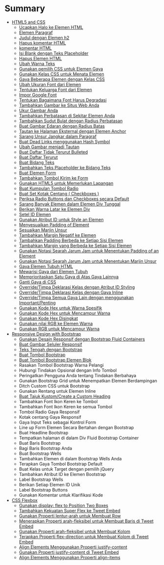 # Summary

* [HTML5 and CSS](README.md)
  * [Ucapkan Halo ke Elemen HTML](judul-dengan-elemen-h2.md)
  * [Elemen Paragraf](elemen-paragraf.md)
  * [ Judul dengan Elemen h2](ucapkan-halo-ke-elemen-html.md)
  * [Hapus komentar HTML](komentar-html.md)
  * [komentar HTML](dgsdgsdg.md)
  * [Isi Blank dengan Teks Placeholder](isi-blank-dengan-teks-placeholder.md)
  * [Hapus Elemen HTML](hapus-elemen-html.md)
  * [Ubah Warna Teks](ubah-warna-teks.md)
  * [Gunakan pemilih CSS untuk Elemen Gaya](gunakan-pemilih-css-untuk-elemen-gaya.md)
  * [Gunakan Kelas CSS untuk Menata Elemen](gunakan-kelas-css-untuk-menata-elemen.md)
  * [Gaya Beberapa Elemen dengan Kelas CSS](gaya-beberapa-elemen-dengan-kelas-css.md)
  * [Ubah Ukuran Font dari Elemen](ubah-ukuran-font-dari-elemen.md)
  * [Tentukan Keluarga Font dari Elemen](tentukan-keluarga-font-dari-elemen.md)
  * [Impor Google Font](impor-google-font.md)
  * [Tentukan Bagaimana Font Harus Degradasi](tentukan-bagaimana-font-harus-degradasi.md)
  * [Tambahkan Gambar ke Situs Web Anda](tambahkan-gambar-ke-situs-web-anda.md)
  * [Ukur Gambar Anda](ukur-gambar-anda.md)
  * [Tambahkan Perbatasan di Sekitar Elemen Anda](tambahkan-perbatasan-di-sekitar-elemen-anda.md)
  * [Tambahkan Sudut Bulat dengan Radius Perbatasan](tambahkan-sudut-bulat-dengan-radius-perbatasan.md)
  * [Buat Gambar Edaran dengan Radius Batas](buat-gambar-edaran-dengan-radius-batas.md)
  * [Tautan ke Halaman Eksternal dengan Elemen Anchor](tautan-ke-halaman-eksternal-dengan-elemen-anchor.md)
  * [Sarang Unsur Jangkar dalam Paragraf](sarang-unsur-jangkar-dalam-paragraf.md)
  * [Buat Dead Links menggunakan Hash Symbol](buat-dead-links-menggunakan-hash-symbol.md)
  * [Ubah Gambar menjadi Tautan](ubah-gambar-menjadi-tautan.md)
  * [Buat Daftar Tidak Terurut Bulleted](buat-daftar-tidak-terurut-bulleted.md)
  * [Buat Daftar Terurut](buat-daftar-terurut.md)
  * [Buat Bidang Teks](buat-bidang-teks.md)
  * [Tambahkan Teks Placeholder ke Bidang Teks](tambahkan-teks-placeholder-ke-bidang-teks.md)
  * [Buat Elemen Form](buat-elemen-form.md)
  * [Tambahkan Tombol Kirim ke Form](tambahkan-tombol-kirim-ke-form.md)
  * [Gunakan HTML5 untuk Memerlukan Lapangan](gunakan-html5-untuk-memerlukan-lapangan.md)
  * [Buat Kumpulan Tombol Radio](buat-kumpulan-tombol-radio.md)
  * [Buat Set Kotak Centang \( Checkboxes \)](buat-set-kotak-centang-checkboxes.md)
  * [Periksa Radio Buttons dan Checkboxes secara Default](periksa-radio-buttons-dan-checkboxes-secara-default.md)
  * [Sarang Banyak Elemen dalam Elemen Div Tunggal](sarang-banyak-elemen-dalam-elemen-div-tunggal.md)
  * [Berikan Warna Latar ke Elemen Div](berikan-warna-latar-ke-elemen-div.md)
  * [Setel ID Elemen](setel-id-elemen.md)
  * [Gunakan Atribut ID untuk Style an Elemen](gunakan-atribut-id-untuk-style-an-elemen.md)
  * [Menyesuaikan Padding of Element](menyesuaikan-padding-of-an-element.md)
  * [Sesuaikan Marjin Unsur](sesuaikan-marjin-unsur.md)
  * [Tambahkan Margin Negatif ke Elemen](tambahkan-margin-negatif-ke-elemen.md)
  * [Tambahkan Padding Berbeda ke Setiap Sisi Elemen](tambahkan-padding-berbeda-ke-setiap-sisi-elemen.md)
  * [Tambahkan Margin yang Berbeda ke Setiap Sisi Elemen](tambahkan-margin-yang-berbeda-ke-setiap-sisi-elemen.md)
  * [Gunakan Notasi Searah Jarum Jam untuk Menentukan Padding of an Element](gunakan-notasi-searah-jarum-jam-untuk-menentukan-padding-of-an-element.md)
  * [Gunakan Notasi Searah Jarum Jam untuk Menentukan Marjin Unsur](gunakan-notasi-searah-jarum-jam-untuk-menentukan-marjin-unsur.md)
  * [Gaya Elemen Tubuh HTML](gaya-elemen-tubuh-html.md)
  * [Mewarisi Gaya dari Elemen Tubuh](mewarisi-gaya-dari-elemen-tubuh.md)
  * [Memprioritaskan Satu Gaya di Atas Gaya Lainnya](memprioritaskan-satu-gaya-di-atas-gaya-lainnya.md)
  * [Ganti Gaya di CSS](ganti-gaya-di-css.md)
  * [Override/Timpa Deklarasi Kelas dengan Atribut ID Styling](overridetimpa-deklarasi-kelas-dengan-atribut-id-styling.md)
  * [Override/Timpa Deklarasi Kelas dengan Gaya Inline](timpa-deklarasi-kelas-dengan-gaya-inline.md)
  * [Override/Timpa Semua Gaya Lain dengan menggunakan Important/Penting](overridetimpa-semua-gaya-lain-dengan-menggunakan-importantpenting.md)
  * [Gunakan Kode Hex untuk Warna Spesifik](gunakan-kode-hex-untuk-warna-spesifik.md)
  * [Gunakan Kode Hex untuk Mencampur Warna](gunakan-kode-hex-untuk-mencampur-warna.md)
  * [Gunakan Kode Hex Disingkat](gunakan-kode-hex-disingkat.md)
  * [Gunakan nilai RGB ke Elemen Warna](gunakan-nilai-rgb-ke-elemen-warna.md)
  * [Gunakan RGB untuk Mencampur Warna](gunakan-rgb-untuk-mencampur-warna.md)
* [Responsive Design with Bootstrap](responsive-design-with-bootstrap.md)
  * [Gunakan Desain Responsif dengan Bootstrap Fluid Containers](responsive-design-with-bootstrap/gunakan-desain-responsif-dengan-bootstrap-fluid-containers.md)
  * [Buat Gambar Seluler Responsif](responsive-design-with-bootstrap/buat-gambar-seluler-responsif.md)
  * [Teks Tengah dengan Bootstrap](responsive-design-with-bootstrap/teks-tengah-dengan-bootstrap.md)
  * [Buat Tombol Bootstrap](responsive-design-with-bootstrap/buat-tombol-bootstrap.md)
  * [Buat Tombol Bootstrap Elemen Blok](responsive-design-with-bootstrap/buat-tombol-bootstrap-elemen-blok.md)
  * Rasakan Tombol Bootstrap Warna Pelangi
  * Hubungi Tindakan Opsional dengan Info Tombol
  * Peringatkan Pengguna Anda tentang Tindakan Berbahaya
  * Gunakan Bootstrap Grid untuk Menempatkan Elemen Berdampingan
  * Ditch Custom CSS untuk Bootstrap
  * Gunakan Rentang untuk Elemen Inline
  * [Buat Tajuk Kustom/Create a Custom Heading](responsive-design-with-bootstrap/buat-tajuk-kustom.md)
  * Tambahkan Font Ikon Keren ke Tombol
  * Tambahkan Font Ikon Keren ke semua Tombol
  * Tombol Radio Gaya Responsif
  * Kotak centang Gaya Responsif
  * Gaya Input Teks sebagai Kontrol Form
  * Line up Form Elemen Secara Bertahan dengan Bootstrap
  * Buat Headline Bootstrap
  * Tempatkan halaman di dalam Div Fluid Bootstrap Container
  * Buat Baris Bootstrap
  * Bagi Baris Bootstrap Anda
  * Buat Bootstrap Wells
  * Tambahkan Elemen di dalam Bootstrap Wells Anda
  * Terapkan Gaya Tombol Bootstrap Default
  * Buat Kelas untuk Target dengan pemilih jQuery
  * Tambahkan Atribut ID ke Elemen Bootstrap
  * Label Bootstrap Wells
  * Berikan Setiap Elemen ID Unik
  * Label Bootstrap Buttons
  * Gunakan Komentar untuk Klarifikasi Kode
* [CSS Flexbox](css-flexbox.md)
  * [Gunakan display: flex to Position Two Boxes](css-flexbox/gunakan-display-flex-to-position-two-boxes.md)
  * [Tambahkan Kekuatan Super Flex ke Tweet Embed](css-flexbox/tambahkan-kekuatan-super-flex-ke-tweet-embed.md)
  * [Gunakan Properti lentur-arah untuk Membuat Row](css-flexbox/gunakan-properti-lentur-arah-untuk-membuat-row.md)
  * [Menerapkan Properti arah-fleksibel untuk Membuat Baris di Tweet Embed](css-flexbox/menerapkan-properti-arah-fleksibel-untuk-membuat-baris-di-tweet-embed.md)
  * [Gunakan Properti arah-fleksibel untuk Membuat Kolom](css-flexbox/gunakan-properti-arah-fleksibel-untuk-membuat-kolom.md)
  * [Terapkan Properti flex-direction untuk Membuat Kolom di Tweet Embed](css-flexbox/terapkan-properti-flex-direction-untuk-membuat-kolom-di-tweet-embed.md)
  * [Align Elements Menggunakan Properti justify-content](css-flexbox/align-elements-menggunakan-properti-justify-content.md)
  * [Gunakan Properti justify-content di Tweet Embed](css-flexbox/gunakan-properti-justify-content-di-tweet-embed.md)
  * [Align Elements Menggunakan Properti align-items](css-flexbox/align-elements-menggunakan-properti-align-items.md)

